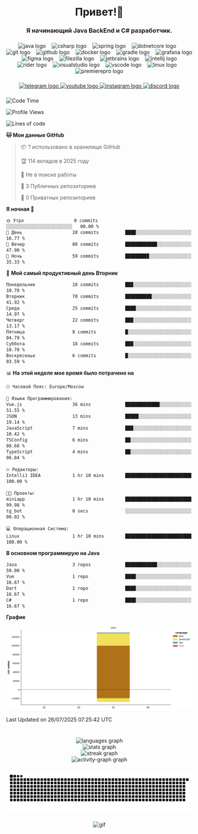<h1 align="center">Привет!👋</h1>

###

<h3 align="center">Я начинающий Java BackEnd и C# разработчик.</h3>

###

<div align="center">
  <img src="https://cdn.jsdelivr.net/gh/devicons/devicon/icons/java/java-original.svg" height="54" alt="java logo"  />
  <img width="8" />
  <img src="https://cdn.jsdelivr.net/gh/devicons/devicon/icons/csharp/csharp-original.svg" height="54" alt="csharp logo"  />
  <img width="8" />
  <img src="https://cdn.jsdelivr.net/gh/devicons/devicon/icons/spring/spring-original.svg" height="54" alt="spring logo"  />
  <img width="8" />
  <img src="https://cdn.jsdelivr.net/gh/devicons/devicon/icons/dotnetcore/dotnetcore-original.svg" height="54" alt="dotnetcore logo"  />
  <img width="8" />
  <img src="https://cdn.jsdelivr.net/gh/devicons/devicon/icons/git/git-original.svg" height="54" alt="git logo"  />
  <img width="8" />
  <img src="https://cdn.jsdelivr.net/gh/devicons/devicon/icons/github/github-original.svg" height="54" alt="github logo"  />
  <img width="8" />
  <img src="https://cdn.jsdelivr.net/gh/devicons/devicon/icons/docker/docker-original.svg" height="54" alt="docker logo"  />
  <img width="8" />
  <img src="https://cdn.jsdelivr.net/gh/devicons/devicon/icons/gradle/gradle-original.svg" height="54" alt="gradle logo"  />
  <img width="8" />
  <img src="https://cdn.jsdelivr.net/gh/devicons/devicon/icons/grafana/grafana-original.svg" height="54" alt="grafana logo"  />
  <img width="8" />
  <img src="https://cdn.jsdelivr.net/gh/devicons/devicon/icons/figma/figma-original.svg" height="54" alt="figma logo"  />
  <img width="8" />
  <img src="https://cdn.jsdelivr.net/gh/devicons/devicon/icons/filezilla/filezilla-plain.svg" height="54" alt="filezilla logo"  />
  <img width="8" />
  <img src="https://cdn.jsdelivr.net/gh/devicons/devicon/icons/jetbrains/jetbrains-original.svg" height="54" alt="jetbrains logo"  />
  <img width="8" />
  <img src="https://cdn.jsdelivr.net/gh/devicons/devicon/icons/intellij/intellij-original.svg" height="54" alt="intellij logo"  />
  <img width="8" />
  <img src="https://cdn.jsdelivr.net/gh/devicons/devicon/icons/rider/rider-original.svg" height="54" alt="rider logo"  />
  <img width="8" />
  <img src="https://cdn.jsdelivr.net/gh/devicons/devicon/icons/visualstudio/visualstudio-plain.svg" height="54" alt="visualstudio logo"  />
  <img width="8" />
  <img src="https://cdn.jsdelivr.net/gh/devicons/devicon/icons/vscode/vscode-original.svg" height="54" alt="vscode logo"  />
  <img width="8" />
  <img src="https://cdn.jsdelivr.net/gh/devicons/devicon/icons/linux/linux-original.svg" height="54" alt="linux logo"  />
  <img width="8" />
  <img src="https://cdn.jsdelivr.net/gh/devicons/devicon/icons/premierepro/premierepro-plain.svg" height="54" alt="premierepro logo"  />
</div>

###

<div align="center">
  <a href="t.me/son_of_dev228" target="_blank">
    <img src="https://img.shields.io/static/v1?message=Telegram&logo=telegram&label=&color=2CA5E0&logoColor=white&labelColor=&style=for-the-badge" height="25" alt="telegram logo"  />
  </a>
  <a href="https://www.youtube.com/@marensovich228" target="_blank">
    <img src="https://img.shields.io/static/v1?message=Youtube&logo=youtube&label=&color=FF0000&logoColor=white&labelColor=&style=for-the-badge" height="25" alt="youtube logo"  />
  </a>
  <a href="https://www.instagram.com/marensovich" target="_blank">
    <img src="https://img.shields.io/static/v1?message=Instagram&logo=instagram&label=&color=E4405F&logoColor=white&labelColor=&style=for-the-badge" height="25" alt="instagram logo"  />
  </a>
  <a href="https://discord.com/users/869841500127789066" target="_blank">
    <img src="https://img.shields.io/static/v1?message=Discord&logo=discord&label=&color=7289DA&logoColor=white&labelColor=&style=for-the-badge" height="25" alt="discord logo"  />
  </a>
</div>

###


<!--START_SECTION:waka-->
![Code Time](http://img.shields.io/badge/Code%20Time-51%20hrs%2043%20mins-blue)

![Profile Views](http://img.shields.io/badge/%D0%9F%D1%80%D0%BE%D1%81%D0%BC%D0%BE%D1%82%D1%80%D0%BE%D0%B2%20%D0%BF%D1%80%D0%BE%D1%84%D0%B8%D0%BB%D1%8F-254-blue)

![Lines of code](https://img.shields.io/badge/%D0%A1%20Hello%20World%20%D0%BC%D0%BD%D0%BE%D1%8E%20%D0%B1%D1%8B%D0%BB%D0%BE%20%D0%BD%D0%B0%D0%BF%D0%B8%D1%81%D0%B0%D0%BD%D0%BE-31.4%20thousand%20%D1%81%D1%82%D1%80%D0%BE%D1%87%D0%B5%D0%BA%20%D0%BA%D0%BE%D0%B4%D0%B0-blue)

**🐱 Мои данные GitHub** 

> 📦 ? использовано в хранилище GitHub 
 > 
> 🏆 114 вкладов в 2025 году
 > 
> 🚫 Не в поиске работы
 > 
> 📜 3 Публичных репозиториев 
 > 
> 🔑 0 Приватных репозиториев 
 > 
**Я ночная 🦉** 

```text
🌞 Утро                   0 commits           ░░░░░░░░░░░░░░░░░░░░░░░░░   00.00 % 
🌆 День                   28 commits          ████░░░░░░░░░░░░░░░░░░░░░   16.77 % 
🌃 Вечер                  80 commits          ████████████░░░░░░░░░░░░░   47.90 % 
🌙 Ночь                   59 commits          █████████░░░░░░░░░░░░░░░░   35.33 % 
```
📅 **Мой самый продуктивный день Вторник** 

```text
Понедельник              18 commits          ███░░░░░░░░░░░░░░░░░░░░░░   10.78 % 
Вторник                  70 commits          ██████████░░░░░░░░░░░░░░░   41.92 % 
Среда                    25 commits          ████░░░░░░░░░░░░░░░░░░░░░   14.97 % 
Четверг                  22 commits          ███░░░░░░░░░░░░░░░░░░░░░░   13.17 % 
Пятница                  8 commits           █░░░░░░░░░░░░░░░░░░░░░░░░   04.79 % 
Суббота                  18 commits          ███░░░░░░░░░░░░░░░░░░░░░░   10.78 % 
Воскресенье              6 commits           █░░░░░░░░░░░░░░░░░░░░░░░░   03.59 % 
```


📊 **На этой неделе мое время было потрачено на** 

```text
🕑︎ Часовой Пояс: Europe/Moscow

💬 Языки Программирования: 
Vue.js                   36 mins             █████████████░░░░░░░░░░░░   51.55 % 
JSON                     13 mins             █████░░░░░░░░░░░░░░░░░░░░   19.14 % 
JavaScript               7 mins              ███░░░░░░░░░░░░░░░░░░░░░░   10.42 % 
TSConfig                 6 mins              ██░░░░░░░░░░░░░░░░░░░░░░░   08.68 % 
TypeScript               4 mins              ██░░░░░░░░░░░░░░░░░░░░░░░   06.84 % 

🔥 Редакторы: 
IntelliJ IDEA            1 hr 10 mins        █████████████████████████   100.00 % 

🐱‍💻 Проекты: 
miniapp                  1 hr 10 mins        █████████████████████████   99.98 % 
tg_bot                   0 secs              ░░░░░░░░░░░░░░░░░░░░░░░░░   00.02 % 

💻 Операционная Система: 
Linux                    1 hr 10 mins        █████████████████████████   100.00 % 
```

**В основном программирую на Java** 

```text
Java                     3 repos             ████████████░░░░░░░░░░░░░   50.00 % 
Vue                      1 repo              ████░░░░░░░░░░░░░░░░░░░░░   16.67 % 
Dart                     1 repo              ████░░░░░░░░░░░░░░░░░░░░░   16.67 % 
C#                       1 repo              ████░░░░░░░░░░░░░░░░░░░░░   16.67 % 
```



**График**

![Lines of Code chart](https://raw.githubusercontent.com/marensovich/marensovich/main/assets/bar_graph.png)


 Last Updated on 26/07/2025 07:25:42 UTC
<!--END_SECTION:waka-->


###

<br clear="both">

<div align="center">
  <img src="https://github-readme-stats.vercel.app/api/top-langs?username=marensovich&locale=en&hide_title=false&layout=compact&card_width=320&langs_count=15&theme=react&hide_border=false&order=2" height="200" alt="languages graph" /> <br>
  <img src="https://github-readme-stats.vercel.app/api?username=marensovich&hide_title=false&hide_rank=false&show_icons=true&include_all_commits=true&count_private=true&disable_animations=false&theme=react&locale=en&hide_border=false&order=1" height="150" alt="stats graph" /> <br>
  <img src="https://streak-stats.demolab.com?user=marensovich&locale=en&mode=daily&theme=react&hide_border=false&border_radius=5&order=3" height="150" alt="streak graph" /> <br>
  <img src="https://github-readme-activity-graph.vercel.app/graph?username=marensovich&radius=16&theme=react&area=true&order=5&hide_border=false&hide_title=false" height="300" alt="activity-graph graph"  />
</div>

###


<div align="center">
  <picture>
    <source media="(prefers-color-scheme: dark)" srcset="https://raw.githubusercontent.com/marensovich/marensovich/output/github-contribution-grid-snake-dark.svg">
    <source media="(prefers-color-scheme: light)" srcset="https://raw.githubusercontent.com/marensovich/marensovich/output/github-contribution-grid-snake.svg">
    <img alt="github contribution grid snake animation" src="https://raw.githubusercontent.com/marensovich/marensovich/output/github-contribution-grid-snake.svg">
</picture>    
</div>

###

<div align="center">
  <img src="https://github.com/marensovich/About/blob/main/ISLEOFMANTT_1.gif" alt="gif"  />
</div>


###
